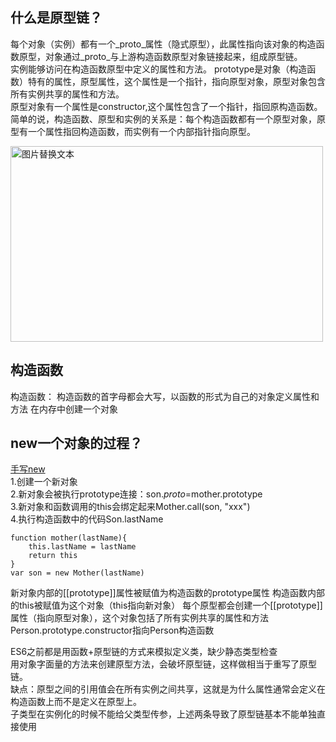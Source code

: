 ## 什么是原型链？  ##  
每个对象（实例）都有一个_proto_属性（隐式原型），此属性指向该对象的构造函数原型，对象通过_proto_与上游构造函数原型对象链接起来，组成原型链。  
实例能够访问在构造函数原型中定义的属性和方法。
prototype是对象（构造函数）特有的属性，原型属性，这个属性是一个指针，指向原型对象，原型对象包含所有实例共享的属性和方法。  
原型对象有一个属性是constructor,这个属性包含了一个指针，指回原构造函数。
简单的说，构造函数、原型和实例的关系是：每个构造函数都有一个原型对象，原型有一个属性指回构造函数，而实例有一个内部指针指向原型。

<img src="/images/proto.png" alt="图片替换文本" width="500" height="313" align="bottom" /> 

## 构造函数  ##  
构造函数：
构造函数的首字母都会大写，以函数的形式为自己的对象定义属性和方法
在内存中创建一个对象
## new一个对象的过程？  ##
[手写new](/Javascript/code1)  
1.创建一个新对象  
2.新对象会被执行prototype连接：son._proto_=mother.prototype  
3.新对象和函数调用的this会绑定起来Mother.call(son, "xxx")  
4.执行构造函数中的代码Son.lastName

```
function mother(lastName){
    this.lastName = lastName
    return this
}
var son = new Mother(lastName)
```

新对象内部的[[prototype]]属性被赋值为构造函数的prototype属性
构造函数内部的this被赋值为这个对象（this指向新对象）
每个原型都会创建一个[[prototype]]属性（指向原型对象），这个对象包括了所有实例共享的属性和方法
Person.prototype.constructor指向Person构造函数  

   



ES6之前都是用函数+原型链的方式来模拟定义类，缺少静态类型检查  
用对象字面量的方法来创建原型方法，会破坏原型链，这样做相当于重写了原型链。  
缺点：原型之间的引用值会在所有实例之间共享，这就是为什么属性通常会定义在构造函数上而不是定义在原型上。  
子类型在实例化的时候不能给父类型传参，上述两条导致了原型链基本不能单独直接使用



